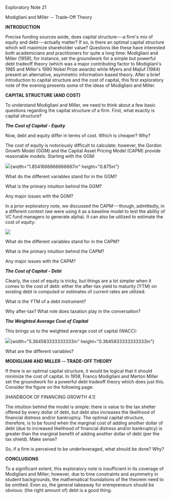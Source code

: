 Exploratory Note 21

Modigliani and Miller -- Trade-Off Theory

**INTRODUCTION**

Precise funding sources aside, does capital structure---a firm's mix of
equity and debt---actually matter? If so, is there an optimal capital
structure which will maximize shareholder value? Questions like these
have interested both academicians and practitioners for quite a long
time: Modigliani and Miller (1958), for instance, set the groundwork for
a simple but powerful debt tradeoff theory (which was a major
contributing factor to Modigliani's 1985 and Miller's 1990 Nobel Prize
awards) while Myers and Majluf (1984) present an alternative, asymmetric
information-based theory. After a brief introduction to capital
structure and the cost of capital, this first exploratory note of the
evening presents some of the ideas of Modigliani and Miller.

**CAPITAL STRUCTURE (AND COST)**

To understand Modigliani and Miller, we need to think about a few basic
questions regarding the capital structure of a firm. First, what exactly
is capital structure?

***The Cost of Capital - Equity***

Now, debt and equity differ in terms of cost. Which is cheaper? Why?

The cost of equity is notoriously difficult to calculate; however, the
Gordon Growth Model (GGM) and the Capital Asset Pricing Model (CAPM)
provide reasonable models. Starting with the GGM:

![](media/image1.png){width="1.8541666666666667in" height="0.875in"}

What do the different variables stand for in the GGM?

What is the primary intuition behind the GGM?

Any major issues with the GGM?

In a prior exploratory note, we discussed the CAPM---though, admittedly,
in a different context (we were using it as a baseline model to test the
ability of VC fund managers to generate alpha). It can also be utilized
to estimate the cost of equity:

![](media/image2.wmf)

What do the different variables stand for in the CAPM?

What is the primary intuition behind the CAPM?

Any major issues with the CAPM?

***The Cost of Capital - Debt***

Clearly, the cost of equity is tricky, but things are a lot simpler when
it comes to the cost of debt: either the after-tax yield to maturity
(YTM) on existing debt is computed or estimates of current rates are
utilized.

What is the YTM of a debt instrument?

Why after-tax? What role does taxation play in the conversation?

***The Weighted Average Cost of Capital***

This brings us to the weighted average cost of capital (WACC):

![](media/image3.gif){width="5.364583333333333in"
height="0.3645833333333333in"}

What are the different variables?

**MODIGLIANI AND MILLER -- TRADE-OFF THEORY**

If there is an optimal capital structure, it would be logical that it
should minimize the cost of capital. In 1958, Franco Modigliani and
Merton Miller set the groundwork for a powerful debt tradeoff theory
which does just this. Consider the figure on the following page:

\[HANDBOOK OF FINANCING GROWTH 4.1\]

The intuition behind the model is simple: there is value to the tax
shelter offered by every dollar of debt, but debt also increases the
likelihood of financial distress and/or bankruptcy. The optimal capital
structure, therefore, is to be found when the marginal cost of adding
another dollar of debt (due to increased likelihood of financial
distress and/or bankruptcy) is greater than the marginal benefit of
adding another dollar of debt (per the tax shield). Make sense?

So, if a firm is perceived to be underleveraged, what should be done?
Why?

**CONCLUSIONS**

To a significant extent, this exploratory note is insufficient in its
coverage of Modigliani and Miller; however, due to time constraints and
asymmetry in student backgrounds, the mathematical foundations of the
theorem need to be omitted. Even so, the general takeaway for
entrepreneurs should be obvious: (the right amount of) debt is a good
thing.
